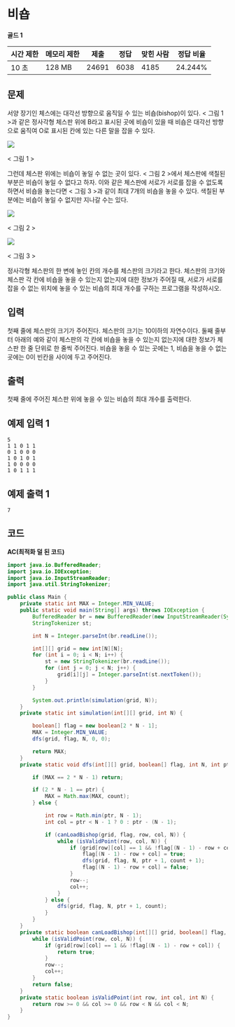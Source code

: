 # 비숍

**골드 1**

|시간 제한|	메모리 제한	|제출|	정답	|맞힌 사람|	정답 비율|
|---|---|---|---|---|---|
|10 초	|128 MB|	24691	|6038|	4185|	24.244%|

## 문제 

서양 장기인 체스에는 대각선 방향으로 움직일 수 있는 비숍(bishop)이 있다. < 그림 1 >과 같은 정사각형 체스판 위에 B라고 표시된 곳에 비숍이 있을 때 비숍은 대각선 방향으로 움직여 O로 표시된 칸에 있는 다른 말을 잡을 수 있다.

![](https://upload.acmicpc.net/c3f4ac55-3e37-4bed-a381-7d407b2f9b4f/-/preview/)

< 그림 1 >

그런데 체스판 위에는 비숍이 놓일 수 없는 곳이 있다. < 그림 2 >에서 체스판에 색칠된 부분은 비숍이 놓일 수 없다고 하자. 이와 같은 체스판에 서로가 서로를 잡을 수 없도록 하면서 비숍을 놓는다면 < 그림 3 >과 같이 최대 7개의 비숍을 놓을 수 있다. 색칠된 부분에는 비숍이 놓일 수 없지만 지나갈 수는 있다.

![](https://upload.acmicpc.net/3d44f5a2-bd28-41bd-9959-0f8f8bfbff3f/-/preview/)

< 그림 2 >

![](https://upload.acmicpc.net/49405f78-09c9-4220-8687-ec3269dd6c1b/-/preview/)

< 그림 3 >

정사각형 체스판의 한 변에 놓인 칸의 개수를 체스판의 크기라고 한다. 체스판의 크기와 체스판 각 칸에 비숍을 놓을 수 있는지 없는지에 대한 정보가 주어질 때, 서로가 서로를 잡을 수 없는 위치에 놓을 수 있는 비숍의 최대 개수를 구하는 프로그램을 작성하시오.

## 입력 

첫째 줄에 체스판의 크기가 주어진다. 체스판의 크기는 10이하의 자연수이다. 둘째 줄부터 아래의 예와 같이 체스판의 각 칸에 비숍을 놓을 수 있는지 없는지에 대한 정보가 체스판 한 줄 단위로 한 줄씩 주어진다. 비숍을 놓을 수 있는 곳에는 1, 비숍을 놓을 수 없는 곳에는 0이 빈칸을 사이에 두고 주어진다.

## 출력 

첫째 줄에 주어진 체스판 위에 놓을 수 있는 비숍의 최대 개수를 출력한다.

## 예제 입력 1

```
5
1 1 0 1 1
0 1 0 0 0
1 0 1 0 1
1 0 0 0 0
1 0 1 1 1
```

## 예제 출력 1

```
7
```

## 코드

**AC(최적화 덜 된 코드)**

```java
import java.io.BufferedReader;
import java.io.IOException;
import java.io.InputStreamReader;
import java.util.StringTokenizer;

public class Main {
    private static int MAX = Integer.MIN_VALUE;
    public static void main(String[] args) throws IOException {
        BufferedReader br = new BufferedReader(new InputStreamReader(System.in));
        StringTokenizer st;

        int N = Integer.parseInt(br.readLine());

        int[][] grid = new int[N][N];
        for (int i = 0; i < N; i++) {
            st = new StringTokenizer(br.readLine());
            for (int j = 0; j < N; j++) {
                grid[i][j] = Integer.parseInt(st.nextToken());
            }
        }

        System.out.println(simulation(grid, N));
    }
    private static int simulation(int[][] grid, int N) {

        boolean[] flag = new boolean[2 * N - 1];
        MAX = Integer.MIN_VALUE;
        dfs(grid, flag, N, 0, 0);

        return MAX;
    }
    private static void dfs(int[][] grid, boolean[] flag, int N, int ptr, int count) {

        if (MAX == 2 * N - 1) return;

        if (2 * N - 1 == ptr) {
            MAX = Math.max(MAX, count);
        } else {

            int row = Math.min(ptr, N - 1);
            int col = ptr < N - 1 ? 0 : ptr - (N - 1);

            if (canLoadBishop(grid, flag, row, col, N)) {
                while (isValidPoint(row, col, N)) {
                    if (grid[row][col] == 1 && !flag[(N - 1) - row + col]) {
                        flag[(N - 1) - row + col] = true;
                        dfs(grid, flag, N, ptr + 1, count + 1);
                        flag[(N - 1) - row + col] = false;
                    }
                    row--;
                    col++;
                }
            } else {
                dfs(grid, flag, N, ptr + 1, count);
            }
        }
    }
    private static boolean canLoadBishop(int[][] grid, boolean[] flag, int row, int col, int N) {
        while (isValidPoint(row, col, N)) {
            if (grid[row][col] == 1 && !flag[(N - 1) - row + col]) {
                return true;
            }
            row--;
            col++;
        }
        return false;
    }
    private static boolean isValidPoint(int row, int col, int N) {
        return row >= 0 && col >= 0 && row < N && col < N;
    }
}
```